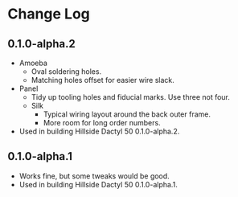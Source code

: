 # Change Log

## 0.1.0-alpha.2

-   Amoeba 
    -   Oval soldering holes.
    -   Matching holes offset for easier wire slack.
-   Panel
    -   Tidy up tooling holes and fiducial marks. Use three not four.
    -   Silk
        -   Typical wiring layout around the back outer frame.
        -   More room for long order numbers.
-   Used in building Hillside Dactyl 50 0.1.0-alpha.2.

## 0.1.0-alpha.1

-   Works fine, but some tweaks would be good.
-   Used in building Hillside Dactyl 50 0.1.0-alpha.1.
